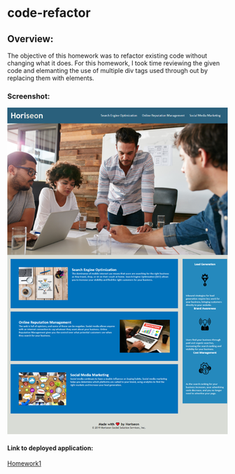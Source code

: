 # code-refactor

## Overview:

The objective of this homework was to refactor existing code without changing what it does.
For this homework, I took time reviewing the given code and elemanting the use of multiple div tags used through out by replacing them with elements. 

### Screenshot:

![homework-screenshot](https://github.com/clmariek/code-refactor/blob/main/assets/images/1homeworkscreenshot.png)

#### Link to deployed application:

[Homework1](https://github.com/clmariek/code-refactor.git)